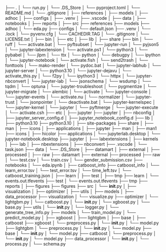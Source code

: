 ├── .
│   └── run.py
│   └── .DS_Store
│   └── pyproject.toml
│   └── README.md
│   └── .gitignore
│   ├── references
│   ├── models
│   ├── adhoc
│   ├── configs
│   ├── .venv
│   ├── .vscode
│   ├── data
│   ├── notebooks
│   ├── reports
│   ├── src
  ├── references
  ├── models
  ├── adhoc
  │   └── eda.py
  ├── configs
  │   └── default.json
  ├── .venv
  │   └── .lock
  │   └── pyvenv.cfg
  │   └── CACHEDIR.TAG
  │   └── .gitignore
  │   └── LICENSE.txt
  │   ├── bin
  │   ├── etc
  │   ├── lib
  │   ├── share
    ├── bin
    │   └── ruff
    │   └── activate.bat
    │   └── pyftsubset
    │   └── jupyter-run
    │   └── pyjson5
    │   └── jupyter-labextension
    │   └── activate.ps1
    │   └── python3
    │   └── pybabel
    │   └── jlpm
    │   └── ttx
    │   └── python
    │   └── debugpy
    │   └── ipython
    │   └── jupyter-notebook
    │   └── activate.fish
    │   └── send2trash
    │   └── fonttools
    │   └── mako-render
    │   └── pydoc.bat
    │   └── jupyter-labhub
    │   └── jupyter-server
    │   └── python3.10
    │   └── jupyter-dejavu
    │   └── activate_this.py
    │   └── f2py
    │   └── ipython3
    │   └── httpx
    │   └── jupyter-nbconvert
    │   └── jupyter-lab
    │   └── jsonschema
    │   └── wsdump
    │   └── tqdm
    │   └── optuna
    │   └── jupyter-troubleshoot
    │   └── pygmentize
    │   └── jupyter-migrate
    │   └── alembic
    │   └── activate
    │   └── jupyter-console
    │   └── jupyter-events
    │   └── activate.nu
    │   └── normalizer
    │   └── jupyter-trust
    │   └── jsonpointer
    │   └── deactivate.bat
    │   └── jupyter-kernelspec
    │   └── jupyter-kernel
    │   └── jupyter
    │   └── pyftmerge
    │   └── jupyter-execute
    │   └── activate.csh
    ├── etc
    │   ├── jupyter
      ├── jupyter
      │   ├── nbconfig
      │   ├── jupyter_server_config.d
      │   ├── jupyter_notebook_config.d
    ├── lib
    │   ├── python3.10
      ├── python3.10
      │   ├── site-packages
    ├── share
    │   ├── man
    │   ├── icons
    │   ├── applications
    │   ├── jupyter
      ├── man
      │   ├── man1
      ├── icons
      │   ├── hicolor
      ├── applications
      │   └── jupyterlab.desktop
      │   └── jupyter-notebook.desktop
      ├── jupyter
      │   ├── labextensions
      │   ├── kernels
      │   ├── lab
      │   ├── nbextensions
      │   ├── nbconvert
  ├── .vscode
  │   └── task.json
  ├── data
  │   └── .DS_Store
  │   ├── datamart
  │   ├── external
  │   ├── processed
  │   ├── raw
    ├── datamart
    ├── external
    ├── processed
    ├── raw
    │   └── test.csv
    │   └── train.csv
    │   └── gender_submission.csv
  ├── notebooks
  │   └── eda.ipynb
  │   ├── catboost_info
    ├── catboost_info
    │   └── learn_error.tsv
    │   └── test_error.tsv
    │   └── time_left.tsv
    │   └── catboost_training.json
    │   ├── learn
    │   ├── test
    │   ├── tmp
      ├── learn
      │   └── events.out.tfevents
      ├── test
      │   └── events.out.tfevents
      ├── tmp
  ├── reports
  │   ├── figures
    ├── figures
  ├── src
  │   └── __init__.py
  │   ├── visualization
  │   ├── optimizer
  │   ├── utils
  │   ├── models
  │   ├── data_processor
    ├── visualization
    │   └── visualize.py
    ├── optimizer
    │   └── lightgbm.py
    │   └── catboost.py
    │   └── __init__.py
    │   └── xgboost.py
    │   └── base.py
    ├── utils
    │   └── __init__.py
    │   └── logger.py
    │   └── generate_tree_info.py
    ├── models
    │   └── train_model.py
    │   └── predict_model.py
    │   ├── xgboost
    │   ├── lightgbm
    │   ├── base
    │   ├── catboost
      ├── xgboost
      │   └── preprocess.py
      │   └── __init__.py
      │   └── model.py
      ├── lightgbm
      │   └── preprocess.py
      │   └── __init__.py
      │   └── model.py
      ├── base
      │   └── __init__.py
      │   └── model.py
      ├── catboost
      │   └── preprocess.py
      │   └── __init__.py
      │   └── model.py
    ├── data_processor
    │   └── __init__.py
    │   └── process.py
    │   └── schema.py
